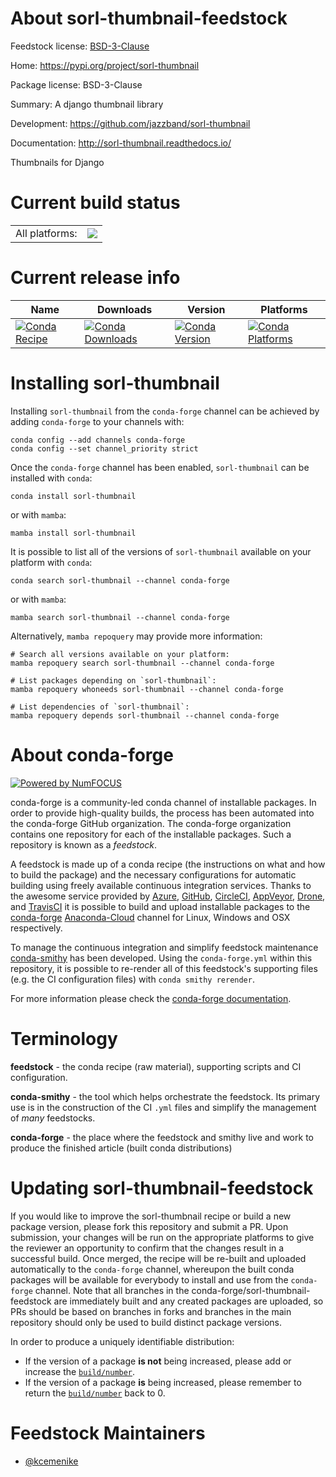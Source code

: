 About sorl-thumbnail-feedstock
==============================

Feedstock license: [BSD-3-Clause](https://github.com/conda-forge/sorl-thumbnail-feedstock/blob/main/LICENSE.txt)

Home: https://pypi.org/project/sorl-thumbnail

Package license: BSD-3-Clause

Summary: A django thumbnail library

Development: https://github.com/jazzband/sorl-thumbnail

Documentation: http://sorl-thumbnail.readthedocs.io/

Thumbnails for Django


Current build status
====================


<table><tr><td>All platforms:</td>
    <td>
      <a href="https://dev.azure.com/conda-forge/feedstock-builds/_build/latest?definitionId=10412&branchName=main">
        <img src="https://dev.azure.com/conda-forge/feedstock-builds/_apis/build/status/sorl-thumbnail-feedstock?branchName=main">
      </a>
    </td>
  </tr>
</table>

Current release info
====================

| Name | Downloads | Version | Platforms |
| --- | --- | --- | --- |
| [![Conda Recipe](https://img.shields.io/badge/recipe-sorl--thumbnail-green.svg)](https://anaconda.org/conda-forge/sorl-thumbnail) | [![Conda Downloads](https://img.shields.io/conda/dn/conda-forge/sorl-thumbnail.svg)](https://anaconda.org/conda-forge/sorl-thumbnail) | [![Conda Version](https://img.shields.io/conda/vn/conda-forge/sorl-thumbnail.svg)](https://anaconda.org/conda-forge/sorl-thumbnail) | [![Conda Platforms](https://img.shields.io/conda/pn/conda-forge/sorl-thumbnail.svg)](https://anaconda.org/conda-forge/sorl-thumbnail) |

Installing sorl-thumbnail
=========================

Installing `sorl-thumbnail` from the `conda-forge` channel can be achieved by adding `conda-forge` to your channels with:

```
conda config --add channels conda-forge
conda config --set channel_priority strict
```

Once the `conda-forge` channel has been enabled, `sorl-thumbnail` can be installed with `conda`:

```
conda install sorl-thumbnail
```

or with `mamba`:

```
mamba install sorl-thumbnail
```

It is possible to list all of the versions of `sorl-thumbnail` available on your platform with `conda`:

```
conda search sorl-thumbnail --channel conda-forge
```

or with `mamba`:

```
mamba search sorl-thumbnail --channel conda-forge
```

Alternatively, `mamba repoquery` may provide more information:

```
# Search all versions available on your platform:
mamba repoquery search sorl-thumbnail --channel conda-forge

# List packages depending on `sorl-thumbnail`:
mamba repoquery whoneeds sorl-thumbnail --channel conda-forge

# List dependencies of `sorl-thumbnail`:
mamba repoquery depends sorl-thumbnail --channel conda-forge
```


About conda-forge
=================

[![Powered by
NumFOCUS](https://img.shields.io/badge/powered%20by-NumFOCUS-orange.svg?style=flat&colorA=E1523D&colorB=007D8A)](https://numfocus.org)

conda-forge is a community-led conda channel of installable packages.
In order to provide high-quality builds, the process has been automated into the
conda-forge GitHub organization. The conda-forge organization contains one repository
for each of the installable packages. Such a repository is known as a *feedstock*.

A feedstock is made up of a conda recipe (the instructions on what and how to build
the package) and the necessary configurations for automatic building using freely
available continuous integration services. Thanks to the awesome service provided by
[Azure](https://azure.microsoft.com/en-us/services/devops/), [GitHub](https://github.com/),
[CircleCI](https://circleci.com/), [AppVeyor](https://www.appveyor.com/),
[Drone](https://cloud.drone.io/welcome), and [TravisCI](https://travis-ci.com/)
it is possible to build and upload installable packages to the
[conda-forge](https://anaconda.org/conda-forge) [Anaconda-Cloud](https://anaconda.org/)
channel for Linux, Windows and OSX respectively.

To manage the continuous integration and simplify feedstock maintenance
[conda-smithy](https://github.com/conda-forge/conda-smithy) has been developed.
Using the ``conda-forge.yml`` within this repository, it is possible to re-render all of
this feedstock's supporting files (e.g. the CI configuration files) with ``conda smithy rerender``.

For more information please check the [conda-forge documentation](https://conda-forge.org/docs/).

Terminology
===========

**feedstock** - the conda recipe (raw material), supporting scripts and CI configuration.

**conda-smithy** - the tool which helps orchestrate the feedstock.
                   Its primary use is in the construction of the CI ``.yml`` files
                   and simplify the management of *many* feedstocks.

**conda-forge** - the place where the feedstock and smithy live and work to
                  produce the finished article (built conda distributions)


Updating sorl-thumbnail-feedstock
=================================

If you would like to improve the sorl-thumbnail recipe or build a new
package version, please fork this repository and submit a PR. Upon submission,
your changes will be run on the appropriate platforms to give the reviewer an
opportunity to confirm that the changes result in a successful build. Once
merged, the recipe will be re-built and uploaded automatically to the
`conda-forge` channel, whereupon the built conda packages will be available for
everybody to install and use from the `conda-forge` channel.
Note that all branches in the conda-forge/sorl-thumbnail-feedstock are
immediately built and any created packages are uploaded, so PRs should be based
on branches in forks and branches in the main repository should only be used to
build distinct package versions.

In order to produce a uniquely identifiable distribution:
 * If the version of a package **is not** being increased, please add or increase
   the [``build/number``](https://docs.conda.io/projects/conda-build/en/latest/resources/define-metadata.html#build-number-and-string).
 * If the version of a package **is** being increased, please remember to return
   the [``build/number``](https://docs.conda.io/projects/conda-build/en/latest/resources/define-metadata.html#build-number-and-string)
   back to 0.

Feedstock Maintainers
=====================

* [@kcemenike](https://github.com/kcemenike/)

